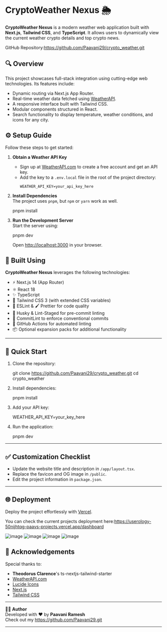 # CryptoWeather Nexus 🌦️  
**CryptoWeather Nexus** is a modern weather web application built with **Next.js**, **Tailwind CSS**, and **TypeScript**. It allows users to dynamically view the current weather crypto details and top crypto news.

GitHub Repository:https://github.com/Paavani29/crypto_weather.git

## 🔍 Overview  
This project showcases full-stack integration using cutting-edge web technologies. Its features include:  
- Dynamic routing via Next.js App Router.  
- Real-time weather data fetched using [WeatherAPI](https://www.weatherapi.com/).  
- A responsive interface built with Tailwind CSS.  
- Modular components structured in React.  
- Search functionality to display temperature, weather conditions, and icons for any city.

## ⚙️ Setup Guide  
Follow these steps to get started:  

1. **Obtain a Weather API Key**  
   - Sign up at [WeatherAPI.com](https://www.weatherapi.com/) to create a free account and get an API key.  
   - Add the key to a `.env.local` file in the root of the project directory:  
     ```env
     WEATHER_API_KEY=your_api_key_here
     ```

2. **Install Dependencies**  
   The project uses `pnpm`, but `npm` or `yarn` work as well.  
 
   pnpm install
 

3. **Run the Development Server**  
   Start the server using:  
   
   pnpm dev
  
   Open [http://localhost:3000](http://localhost:3000) in your browser.


## 🚀 Built Using  
**CryptoWeather Nexus** leverages the following technologies:  
- ⚡️ Next.js 14 (App Router)  
- ⚛️ React 18  
- ✨ TypeScript  
- 💨 Tailwind CSS 3 (with extended CSS variables)  
- 📏 ESLint & 🖌 Prettier for code quality  
- 🐶 Husky & Lint-Staged for pre-commit linting  
- 🤖 CommitLint to enforce conventional commits  
- 👷 GitHub Actions for automated linting  
- 📦 Optional expansion packs for additional functionality  

---
## 🧪 Quick Start  
1. Clone the repository:  
  
   git clone https://github.com/Paavani29/crypto_weather.git
   cd crypto_weather
  

2. Install dependencies:  
   
   pnpm install
   

3. Add your API key:  
   
   WEATHER_API_KEY=your_key_here
   

4. Run the application:  
   
   pnpm dev
  

---

## ✅ Customization Checklist  
- Update the website title and description in `/app/layout.tsx`.  
- Replace the favicon and OG image in `/public`.  
- Edit the project information in `package.json`.  

---

## 🌐 Deployment  
Deploy the project effortlessly with [Vercel](https://vercel.com/).

You can check the current projects deployment here:https://userology-50nijhtqg-paavs-projects.vercel.app/dashboard

![image](https://github.com/user-attachments/assets/5bce6692-0cdd-49b1-b2b6-c3d7ade75363)
![image](https://github.com/user-attachments/assets/b4f5798d-4a30-46d2-81cd-0f534826e2f3)
![image](https://github.com/user-attachments/assets/2617616d-e73d-46ca-af6a-6277f17e6380)
![image](https://github.com/user-attachments/assets/2710f512-c790-46af-8730-91a69e969e45)

## 🙌 Acknowledgements  
Special thanks to:  
- **Theodorus Clarence**'s ts-nextjs-tailwind-starter  
- [WeatherAPI.com](https://www.weatherapi.com/)  
- [Lucide Icons](https://lucide.dev/)  
- [Next.js](https://nextjs.org/)  
- [Tailwind CSS](https://tailwindcss.com/)

---

👩‍💻 **Author**  
Developed with ❤️ by **Paavani Ramesh**  
Check out my https://github.com/Paavani29.git

---
